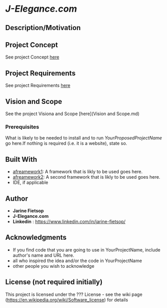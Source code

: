 # *J-Elegance.com*

## Description/Motivation

## Project Concept
See project Concept [here](Concept.md)
## Project Requirements
See project Requirements [here](Requirements.md)
## Vision and Scope
See the project Visiona and Scope [here](Vision and Scope.md)

### Prerequisites

What is likely to be needed to install and to run *YourProposedProjectName* go here.If nothing is required (i.e. it is a website), state so.

## Built With

- [afreamework1](http://www.aframework1.io/): A framework that is likly to be used goes here.
- [afreamework2](http://www.aframework2.io/): A second framework that is likly to be used goes here.
- IDE, if applicable

## Author

- **Jarine Fietsop**
- **J-Elegance.com**
- **Linkedin** : https://www.linkedin.com/in/jarine-fietsop/
  
## Acknowledgments

- If you find code that you are going to use in YourProjectName, include author's name and URL here.
- all who inspired the idea and/or the code in YourProjectName
- other people you wish to acknowledge

## License (not required initially)

This project is licensed under the ??? License - see the wiki page (https://en.wikipedia.org/wiki/Software_license) for details

